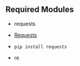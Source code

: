 ## Required Modules

- requests
 - [Requests]("https://pypi.org/project/requests/")
 - ` pip install requests `

- re

